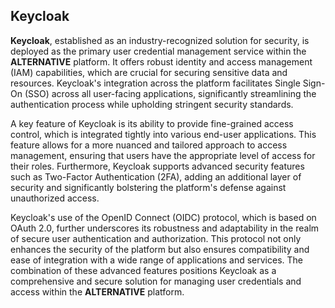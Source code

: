 ## Keycloak

**Keycloak**, established as an industry-recognized solution for security, is deployed as the primary user credential management service within the **ALTERNATIVE** platform. It offers robust identity and access management (IAM) capabilities, which are crucial for securing sensitive data and resources. Keycloak's integration across the platform facilitates Single Sign-On (SSO) across all user-facing applications, significantly streamlining the authentication process while upholding stringent security standards.

A key feature of Keycloak is its ability to provide fine-grained access control, which is integrated tightly into various end-user applications. This feature allows for a more nuanced and tailored approach to access management, ensuring that users have the appropriate level of access for their roles. Furthermore, Keycloak supports advanced security features such as Two-Factor Authentication (2FA), adding an additional layer of security and significantly bolstering the platform's defense against unauthorized access.

Keycloak's use of the OpenID Connect (OIDC) protocol, which is based on OAuth 2.0, further underscores its robustness and adaptability in the realm of secure user authentication and authorization. This protocol not only enhances the security of the platform but also ensures compatibility and ease of integration with a wide range of applications and services. The combination of these advanced features positions Keycloak as a comprehensive and secure solution for managing user credentials and access within the **ALTERNATIVE** platform.